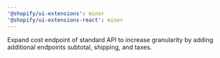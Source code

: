 ```yaml
---
'@shopify/ui-extensions': minor
'@shopify/ui-extensions-react': minor
---
```


Expand cost endpoint of standard API to increase granularity by adding additional endpoints subtotal, shipping, and taxes.
